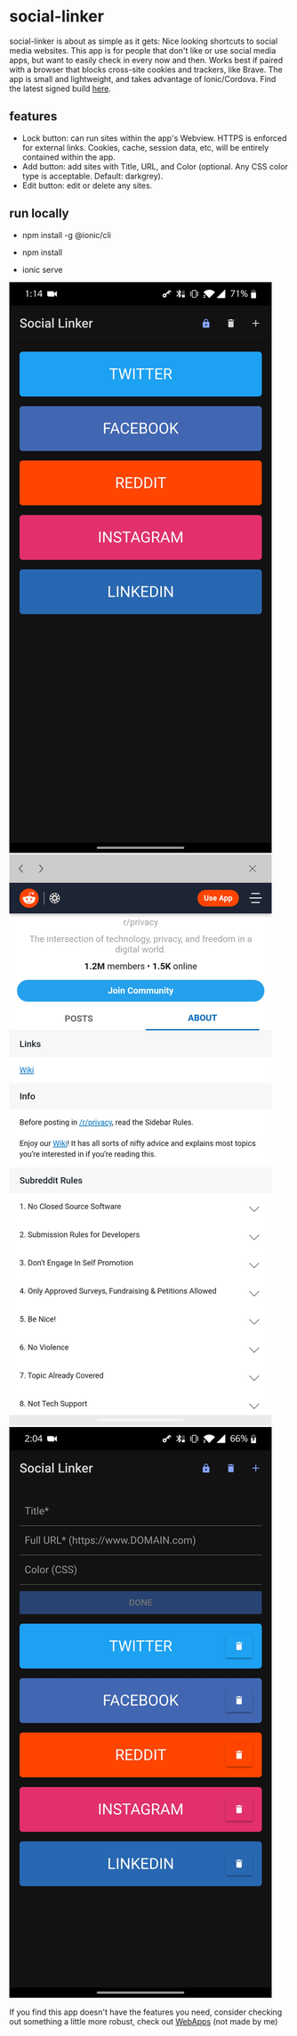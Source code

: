 # social-linker
social-linker is about as simple as it gets: Nice looking shortcuts to social media websites. This app is for people that don't like or use social media apps, but want to easily check in every now and then. Works best if paired with a browser that blocks cross-site cookies and trackers, like Brave. The app is small and lightweight, and takes advantage of Ionic/Cordova. Find the latest signed build <a href="https://github.com/pslyman/social-linker/tree/main/resources/builds">here</a>.

## features
- Lock button: can run sites within the app's Webview. HTTPS is enforced for external links. Cookies, cache, session data, etc, will be entirely contained within the app. 
- Add button: add sites with Title, URL, and Color (optional. Any CSS color type is acceptable. Default: darkgrey).
- Edit button: edit or delete any sites.

## run locally

- npm install -g @ionic/cli

- npm install
 
- ionic serve

![Screenshot](./src/assets/imgs/screenshot.jpg)
![Screenshot](./src/assets/imgs/screenshot2.jpg)
![Screenshot](./src/assets/imgs/screenshot3.jpg)

If you find this app doesn't have the features you need, consider checking out something a little more robust, check out <a href="https://play.google.com/store/apps/details?id=com.tobykurien.webapps">WebApps</a> (not made by me)
